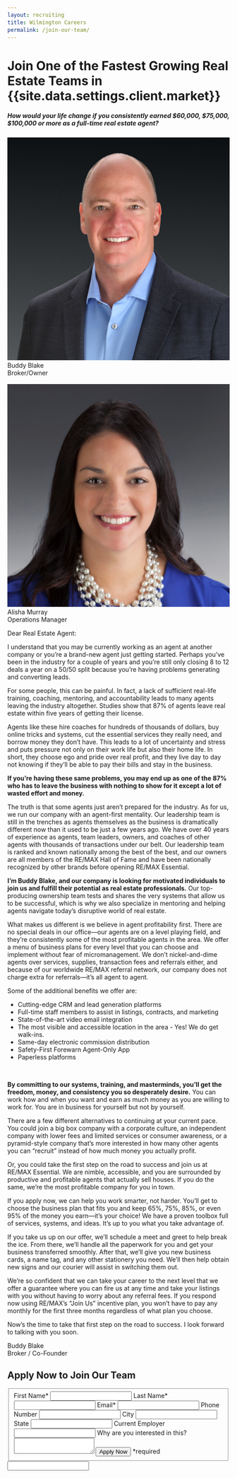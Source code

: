 ```yaml
---
layout: recruiting
title: Wilmington Careers
permalink: /join-our-team/
---
```


<div class="recruiting-page"><h1 class="join-us">Join One of the Fastest Growing Real Estate Teams in {{site.data.settings.client.market}}</h1><h5 class="join-us-subtitle">How would your life change if you consistently earned $60,000, $75,000, $100,000 or more as a full-time real estate agent?</h5><div class="recruiting-photo"><span class="client-image-container"> <img alt="{{site.data.settings.client.name}}" class="client-image" src="/img/headshot.jpg" /> </span>

<figcaption class="caption">Buddy Blake<br />Broker/Owner</figcaption>
<br><span class="client-image-container"> <img alt="{{site.data.settings.client.brand}}" class="client-image" src="/img/headshot2.jpg" /> </span>	<br>

 <figcaption class="caption">Alisha Murray<br />Operations Manager</figcaption></div>

<p>Dear Real Estate Agent:</p>

<p>I understand that you may be currently working as an agent at another company or you’re a brand-new agent just getting started. Perhaps you’ve been in the industry for a couple of years and you’re still only closing 8 to 12 deals a year on a 50/50 split because you’re having problems generating and converting leads.</p>

<p>For some people, this can be painful. In fact, a lack of sufficient real-life training, coaching, mentoring, and accountability leads to many agents leaving the industry altogether. Studies show that 87% of agents leave real estate within five years of getting their license.</p>

<p>Agents like these hire coaches for hundreds of thousands of dollars, buy online tricks and systems, cut the essential services they really need, and borrow money they don’t have. This leads to a lot of uncertainty and stress and puts pressure not only on their work life but also their home life. In short, they choose ego and pride over real profit, and they live day to day not knowing if they’ll be able to pay their bills and stay in the business.</p>

<p><strong>If you’re having these same problems, you may end up as one of the 87% who has to leave the business with nothing to show for it except a lot of wasted effort and money.</strong></p>

<p>The truth is that some agents just aren’t prepared for the industry. As for us, we run our company with an agent-first mentality. Our leadership team is still in the trenches as agents themselves as the business is dramatically different now than it used to be just a few years ago. We have over 40 years of experience as agents, team leaders, owners, and coaches of other agents with thousands of transactions under our belt. Our leadership team is ranked and known nationally among the best of the best, and our owners are all members of the RE/MAX Hall of Fame and have been nationally recognized by other brands before opening RE/MAX Essential.</p>

<p><strong>I’m Buddy Blake, and our company is looking for motivated individuals to join us and fulfill their potential as real estate professionals.</strong> Our top-producing ownership team tests and shares the very systems that allow us to be successful, which is why we also specialize in mentoring and helping agents navigate today’s disruptive world of real estate.</p>

<p>What makes us different is we believe in agent profitability first. There are no special deals in our office—our agents are on a level playing field, and they’re consistently some of the most profitable agents in the area. We offer a menu of business plans for every level that you can choose and implement without fear of micromanagement. We don’t nickel-and-dime agents over services, supplies, transaction fees and referrals either, and because of our worldwide RE/MAX referral network, our company does not charge extra for referrals—it’s all agent to agent.</p>

<p>Some of the additional benefits we offer are:
<ul class="indent">
<li>Cutting-edge CRM and lead generation platforms</li>
<li>Full-time staff members to assist in listings, contracts, and marketing</li>
<li>State-of-the-art video email integration</li>
<li>The most visible and accessible location in the area - Yes! We do get walk-ins.</li>
<li>Same-day electronic commission distribution</li>
<li>Safety-First Forewarn Agent-Only App</li>
<li>Paperless platforms</li>
</ul></p>

&nbsp;

<p><strong>By committing to our systems, training, and masterminds, you’ll get the freedom, money, and consistency you so desperately desire.</strong> You can work how and when you want and earn as much money as you are willing to work for. You are in business for yourself but not by yourself.</p>

<p>There are a few different alternatives to continuing at your current pace. You could join a big box company with a corporate culture, an independent company with lower fees and limited services or consumer awareness, or a pyramid-style company that’s more interested in how many other agents you can “recruit” instead of how much money you actually profit.</p>

<p>Or, you could take the first step on the road to success and join us at RE/MAX Essential. We are nimble, accessible, and you are surrounded by productive and profitable agents that actually sell houses. If you do the same, we’re the most profitable company for you in town.</p>

<p>If you apply now, we can help you work smarter, not harder. You’ll get to choose the business plan that fits you and keep 65%, 75%, 85%, or even 95% of the money you earn—it’s your choice! We have a proven toolbox full of services, systems, and ideas. It’s up to you what you take advantage of.</p>

<p>If you take us up on our offer, we’ll schedule a meet and greet to help break the ice. From there, we’ll handle all the paperwork for you and get your business transferred smoothly. After that, we’ll give you new business cards, a name tag, and any other stationery you need. We’ll then help obtain new signs and our courier will assist in switching them out.</p>

<p>We’re so confident that we can take your career to the next level that we offer a guarantee where you can fire us at any time and take your listings with you without having to worry about any referral fees. If you respond now using RE/MAX’s “Join Us” incentive plan, you won’t have to pay any monthly for the first three months regardless of what plan you choose.</p>

<p>Now’s the time to take that first step on the road to success. I look forward to talking with you soon.</p>

<p>Buddy Blake<br>Broker / Co-Founder</p>

<h2 class="recruiting">Apply Now to Join Our Team</h2>

<form method="post" class="home-value cta-forms" action="https://formspree.io/{{site.data.settings.client.email}}" onsubmit="return setReturn()">
					<fieldset><label for="firstname">First Name*</label> <input type="text" required="" name="firstname" /> <label for="lastname">Last Name*</label> <input type="text" required="" name="lastname" /> <label for="email">Email*</label> <input type="text" name="name" /> <label for="phone">Phone Number </label> <input type="tel" name="phone" />
						<!--base32-c9gq6t9k68pkcd3jcwpp4rbkcmtk4-base32--><label for="city">City </label> <input type="text" name="city" /> <label for="state">State </label> <input type="text" name="state" /> <label for="employer">Current Employer </label> <input type="text" name="employer" /> <label for="message">Why are you interested in this? </label><textarea name="employer"></textarea>
						<input class="submit light-light" type="submit" value="Apply Now" name="submitrecruitingForm" /> <span class="asterisk">*required</span></fieldset>
            <input type="hidden" name="_cc" value="frontdesk@essentialagents.com,alishamurray@essentialagents.com" />
					<div class="hidden"><input type="hidden" value="{{site.data.settings.client.email}}" name="_to" /> <input type="hidden" value="Recruiting Contact Request Message From Your Vyral Careers and Training Video Blog" name="_subject" /> <input type="text" name="_gotcha" /></div>
				</form>
